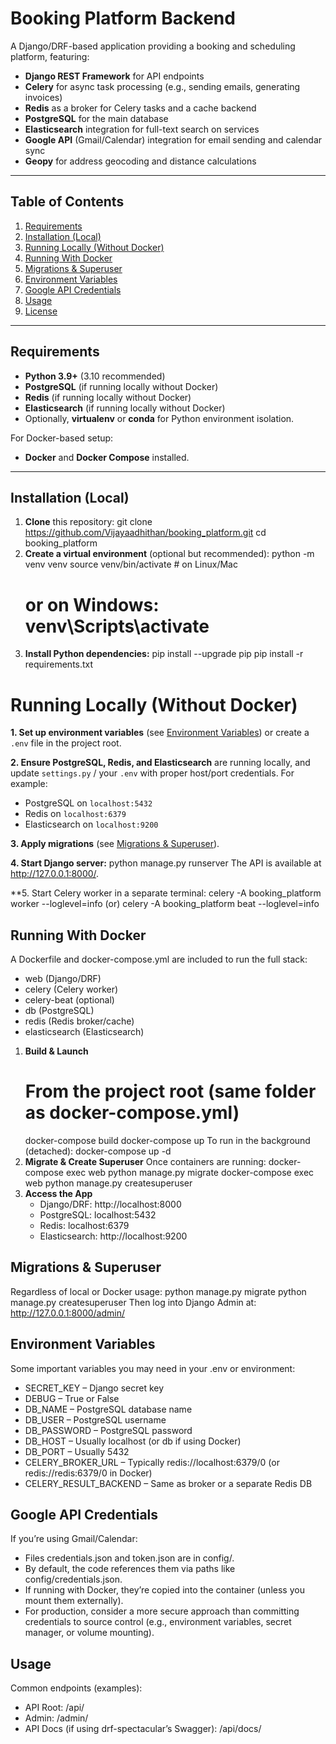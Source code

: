   # Booking Platform Backend

A Django/DRF-based application providing a booking and scheduling platform, featuring:

- **Django REST Framework** for API endpoints  
- **Celery** for async task processing (e.g., sending emails, generating invoices)  
- **Redis** as a broker for Celery tasks and a cache backend  
- **PostgreSQL** for the main database  
- **Elasticsearch** integration for full-text search on services  
- **Google API** (Gmail/Calendar) integration for email sending and calendar sync  
- **Geopy** for address geocoding and distance calculations  

---

## Table of Contents

1. [Requirements](#requirements)  
2. [Installation (Local)](#installation-local)  
3. [Running Locally (Without Docker)](#running-locally-without-docker)  
4. [Running With Docker](#running-with-docker)  
5. [Migrations & Superuser](#migrations--superuser)  
6. [Environment Variables](#environment-variables)  
7. [Google API Credentials](#google-api-credentials)  
8. [Usage](#usage)  
9. [License](#license)  

---

## Requirements

- **Python 3.9+** (3.10 recommended)  
- **PostgreSQL** (if running locally without Docker)  
- **Redis** (if running locally without Docker)  
- **Elasticsearch** (if running locally without Docker)  
- Optionally, **virtualenv** or **conda** for Python environment isolation.

For Docker-based setup:
- **Docker** and **Docker Compose** installed.

---

## Installation (Local)

1. **Clone** this repository:
   git clone https://github.com/Vijayaadhithan/booking_platform.git
   cd booking_platform
2. **Create a virtual environment** (optional but recommended):
   python -m venv venv
   source venv/bin/activate   # on Linux/Mac
   # or on Windows: venv\Scripts\activate
3. **Install Python dependencies:**
   pip install --upgrade pip
   pip install -r requirements.txt

# Running Locally (Without Docker)

**1. Set up environment variables** (see [Environment Variables](#environment-variables)) or create a `.env` file in the project root.

**2. Ensure PostgreSQL, Redis, and Elasticsearch** are running locally, and update `settings.py` / your `.env` with proper host/port credentials. For example:
- PostgreSQL on `localhost:5432`
- Redis on `localhost:6379`
- Elasticsearch on `localhost:9200`

**3. Apply migrations** (see [Migrations & Superuser](#migrations--superuser)).

**4. Start Django server:**
  python manage.py runserver
  The API is available at http://127.0.0.1:8000/.

**5. Start Celery worker in a separate terminal:
  celery -A booking_platform worker --loglevel=info    (or)
  celery -A booking_platform beat --loglevel=info

## Running With Docker
A Dockerfile and docker-compose.yml are included to run the full stack:
  - web (Django/DRF)
  - celery (Celery worker)
  - celery-beat (optional)
  - db (PostgreSQL)
  - redis (Redis broker/cache)
  - elasticsearch (Elasticsearch)

1. **Build & Launch**
   # From the project root (same folder as docker-compose.yml)
   docker-compose build
   docker-compose up
   To run in the background (detached):
   docker-compose up -d
2. **Migrate & Create Superuser**
   Once containers are running:
   docker-compose exec web python manage.py migrate
   docker-compose exec web python manage.py createsuperuser
3. **Access the App**
   - Django/DRF: http://localhost:8000
   - PostgreSQL: localhost:5432
   - Redis: localhost:6379
   - Elasticsearch: http://localhost:9200

## Migrations & Superuser
Regardless of local or Docker usage:
python manage.py migrate
python manage.py createsuperuser
Then log into Django Admin at:
http://127.0.0.1:8000/admin/

## Environment Variables

Some important variables you may need in your .env or environment:
  - SECRET_KEY – Django secret key
  - DEBUG – True or False
  - DB_NAME – PostgreSQL database name
  - DB_USER – PostgreSQL username
  - DB_PASSWORD – PostgreSQL password
  - DB_HOST – Usually localhost (or db if using Docker)
  - DB_PORT – Usually 5432
  - CELERY_BROKER_URL – Typically redis://localhost:6379/0 (or redis://redis:6379/0 in Docker)
  - CELERY_RESULT_BACKEND – Same as broker or a separate Redis DB


## Google API Credentials
If you’re using Gmail/Calendar:
  - Files credentials.json and token.json are in config/.
  - By default, the code references them via paths like config/credentials.json.
  - If running with Docker, they’re copied into the container (unless you mount them externally).
  - For production, consider a more secure approach than committing credentials to source control (e.g., environment variables, secret manager, or volume mounting).

## Usage
Common endpoints (examples):
  - API Root: /api/
  - Admin: /admin/
  - API Docs (if using drf-spectacular’s Swagger): /api/docs/

